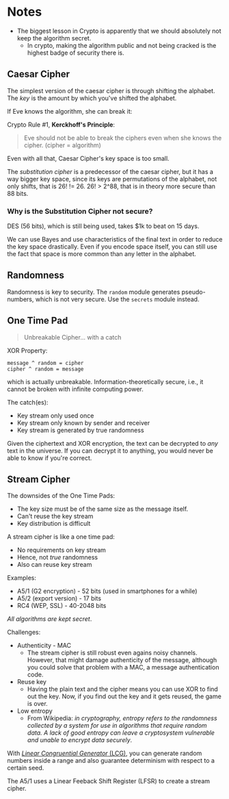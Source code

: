 # Notes

- The biggest lesson in Crypto is apparently that we should absolutely not keep the algorithm secret.
    - In crypto, making the algorithm public and not being cracked is the highest badge of security there is.

## Caesar Cipher

The simplest version of the caesar cipher is through shifting the alphabet. The *key* is the amount by which you've shifted the alphabet.

If Eve knows the algorithm, she can break it:

Crypto Rule #1, **Kerckhoff's Principle**:

> Eve should not be able to break the ciphers even when she knows the cipher. (cipher = algorithm)

Even with all that, Caesar Cipher's key space is too small.

The *substitution cipher* is a predecessor of the caesar cipher, but it has a way bigger key space, since its keys are permutations of the alphabet, not only shifts, that is 26! != 26. 26! > 2^88, that is in theory more secure than 88 bits.

### Why is the Substitution Cipher not secure?

DES (56 bits), which is still being used, takes $1k to beat on 15 days.

We can use Bayes and use characteristics of the final text in order to reduce the key space drastically. Even if you encode space itself, you can still use the fact that space is more common than any letter in the alphabet.

## Randomness

Randomness is key to security. The `random` module generates pseudo-numbers, which is not very secure. Use the `secrets` module instead.

## One Time Pad

> Unbreakable Cipher... with a catch

XOR Property:

```none
message ^ random = cipher
cipher ^ random = message
```

which is actually unbreakable. Information-theoretically secure, i.e., it cannot be broken with infinite computing power.

The catch(es):

- Key stream only used once
- Key stream only known by sender and receiver
- Key stream is generated by true randomness

Given the ciphertext and XOR encryption, the text can be decrypted to *any* text in the universe. If you can decrypt it to anything, you would never be able to know if you're correct.

## Stream Cipher

The downsides of the One Time Pads:

- The key size must be of the same size as the message itself.
- Can't reuse the key stream
- Key distribution is difficult

A stream cipher is like a one time pad:

- No requirements on key stream
- Hence, not *true* randomness
- Also can reuse key stream

Examples:

- A5/1 (G2 encryption) - 52 bits (used in smartphones for a while)
- A5/2 (export version) - 17 bits
- RC4 (WEP, SSL) - 40-2048 bits

*All algorithms are kept secret*.

Challenges:

- Authenticity - MAC
    - The stream cipher is still robust even agains noisy channels. However, that might damage authenticity of the message, although you could solve that problem with a MAC, a message authentication code.
- Reuse key
    - Having the plain text and the cipher means you can use XOR to find out the key. Now, if you find out the key and it gets reused, the game is over.
- Low entropy
    - From Wikipedia: *in cryptography, entropy refers to the randomness collected by a system for use in algorithms that require random data. A lack of good entropy can leave a cryptosystem vulnerable and unable to encrypt data securely*.

With [*Linear Congruential Generator* (LCG)][lcg], you can generate random numbers inside a range and also guarantee determinism with respect to a certain seed.

[lcg]: https://en.wikipedia.org/wiki/Linear_congruential_generator

The A5/1 uses a Linear Feeback Shift Register (LFSR) to create a stream cipher.

